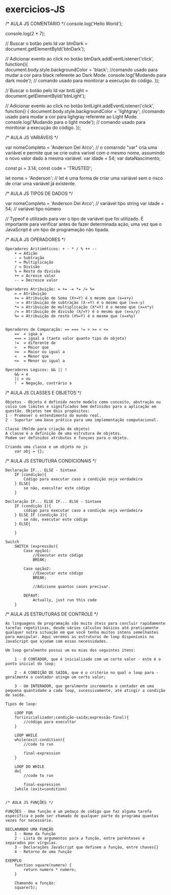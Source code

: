 # exercicios-JS

/* AULA JS COMENTÁRIO */
console.log('Hello World');

console.log(2 * 7);

// Buscar o botão pelo Id
var btnDark = document.getElementById('btnDark');

// Adicionar evento ao click no botão
btnDark.addEventListener('click', function(){    
    document.body.style.backgroundColor = 'black'; //comando usado para mudar a cor para black referente ao Dark Mode.
    console.log('Mudando para dark mode'); // comando usado para monitorar a execução do código.
});

// Buscar o botão pelo Id
var bntLight = document.getElementById('btnLight');

// Adicionar evento ao click no botão
bntLight.addEventListener('click', function() {
    document.body.style.backgroundColor = 'lightgray'; //comando usado para mudar a cor para lighgray referente ao Light Mode.
    console.log('Mudando para o light mode'); // comando usado para monitorar a execução do código.
});


/* AULA JS VARIÁVEIS */

var nomeCompleto = 'Anderson Del Arco'; // o comarndo "var" cria uma variável e permite que se crie outra varivel com o mesmo nome, assumindo o novo valor dado à mesma variável.
var idade = 54;
var dataNascimento;

const pi = 3.14;
const code = 'TRUSTED';

let nome = 'Anderson'; // let é uma forma de criar uma variável sem o risco de criar uma variável já existente.


/* AULA JS TIPOS DE DADOS */

var nomeCompleto = 'Anderson Del Arco'; // variável tipo string
var idade = 54; // variável tipo número

// Typeof é utilizado para ver o tipo de variável que foi utilizado. É importante para verificar antes de fazer determinada ação, uma vez que o JavaScript é um tipo de programação não tipada.


/* AULA JS OPERADORES */

    Operadores Aritiméticos: + - * / % ++ --
        + = Adição
        - = Subtração
        * = Multiplicação
        / = Divisão
        % = Resto da divisão
        ++ = Acresce valor
        -- = Decresce valor

    Operadores Atribuição: = += -= *= /= %=
        = = Atribuição
        += = Atribuição de Soma (X+=Y) é o mesmo que (x=x+y)
        -= = Atribuição de subtração (X-=Y) é o mesmo que (x=x-y)
        *= = Atribuição de multiplicação (X*=Y) é o mesmo que (x=x*y)
        /= = Atribuição de divisão (X/=Y) é o mesmo que (x=x/y)
        %= = Atribuição de resto (X%=Y) é o mesmo que (x=x%y)


    Operadores de Comparação: == === != > >= < <=
        ==  = igua a
        === = igual a (tanto valor quanto tipo do objeto)
        !=  = diferente de
        >   = Maior que
        >=  = Maior ou igual a
        <   = Menor que
        <=  = Menor ou igual a

    Operadores Lógicos: && || !
        && = e
        || = ou
        !  = Negação, contrário a


/* AULA JS CLASSES E OBJETOS */

    Objetos - Objeto é definido neste modelo como conceito, abstração ou coisa com limites e significados bem definidos para a aplicação em questão. Objetos tem dois propósitos:
    1 - Promover o entendimento do mundo real.
    2 - Suportar uma base prática para uma implementação computacional.

    Classe (Molde para criação de objeto)
    A classe é a definição de uma estrutura de objetos.
    Podem ser definidos atributos e funçoes para o objeto.

    Criando uma classe e um objeto no js
        var obj = {};


/* AULA JS ESTRUTURA CONDICIONAIS */

    Declaração IF... ELSE - Sintaxe
        IF (condição){
            Código para executar caso a condição seja verdadeira
        } ELSE{
            se não, execultar este código
        }

    Declaração IF... ELSE IF... ELSE - Sintaxe
        IF (condição 1){
            código para executar caso a condição seja verdadeira
        } ELSE IF (condição 2){
            se não, executar este código
        } ELSE{

        }

    Switch
        SWITCH (expressão){
            Case opção1:
                //Executar este código
                BREAK;

            Case opção2:
                //Executar este código
                BREAK;

                //Adicione quantos cases precisar.

            DEFAUT:
                Actually, just run this code
        }


/* AULA JS ESTRUTURAS DE CONTROLE */

    As linguagens de programação são muito úteis para concluir rapidamente tarefas repetitivas, desde vários cálculos básicos até praticamente qualquer outra situação em que você tenha muitos intens semelhantes para manipular. Aqui veremos as estruturas de loop disponíveis no JavaScript que ajudam com essas necessidades.

    Um loop geralmente possui um ou mias dos seguintes itens:

        1 - O CONTADOR, que é inicializado com um certo valor - este é o ponto inicial do loop;

        2 - A CONDIÇÃO DE SAÍDA, que é o critério no qual o loop para - geralmente o contador atinge um certo valor;

        3 - Um INTERADOR, que geralmente incrementa o contador em uma pequena quantidade a cada loop, sucessivamente, até atingir a condição de saída.

    Tipos de loop:

        LOOP FOR
        for(inicializador;condição-saída;expressão-final){
            //código para execultar
        }

        LOOP WHILE
        while(exit-condition){
            //code to run

            final-expression
        }

        LOOP DO WHILE
        do{
            //code to run

            final-expression
        }while (exit=condition)


    /* AULA JS FUNÇÕES */

    FUNÇÕES - Uma função é um pedaço de código que faz alguma tarefa específica e pode ser chamado de qualquer parte do programa quantas vezes for necessário.

    DECLARANDO UMA FUNÇÃO
        1 - Nome da função
        2 - Lista de argumentos para a função, entre parênteses e separados por vírgulas.
        3 - Declarações JavaScript que definem a função, entre chaves{}
        4 - Retorno de uma função
    
    EXEMPLO
        function square(numero) {
            return numero * numero;
        }

        Chamando a função:
        square(5);

